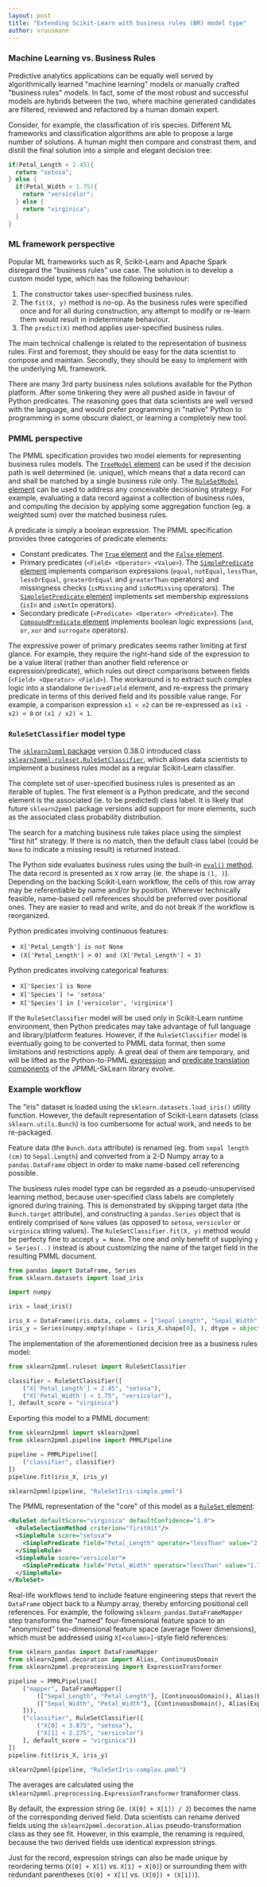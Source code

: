 ```yaml
---
layout: post
title: "Extending Scikit-Learn with business rules (BR) model type"
author: vruusmann
---
```


### Machine Learning vs. Business Rules

Predictive analytics applications can be equally well served by algorithmically learned "machine learning" models or manually crafted "business rules" models.
In fact, some of the most robust and successful models are hybrids between the two, where machine generated candidates are filtered, reviewed and refactored by a human domain expert.

Consider, for example, the classification of iris species.
Different ML frameworks and classification algorithms are able to propose a large number of solutions. A human might then compare and constrast them, and distill the final solution into a simple and elegant decision tree:

``` java
if(Petal_Length < 2.45){
  return "setosa";
} else {
  if(Petal_Width < 1.75){
    return "versicolor";
  } else {
    return "virginica";
  }
}
```

### ML framework perspective

Popular ML frameworks such as R, Scikit-Learn and Apache Spark disregard the "business rules" use case.
The solution is to develop a custom model type, which has the following behaviour:

1. The constructor takes user-specified business rules.
2. The `fit(X, y)` method is no-op. As the business rules were specified once and for all during construction, any attempt to modify or re-learn them would result in indeterminate behaviour.
3. The `predict(X)` method applies user-specified business rules.

The main technical challenge is related to the representation of business rules.
First and foremost, they should be easy for the data scientist to compose and maintain. Secondly, they should be easy to implement with the underlying ML framework.

There are many 3rd party business rules solutions available for the Python platform. After some tinkering they were all pushed aside in favour of Python predicates. The reasoning goes that data scientists are well versed with the language, and would prefer programming in "native" Python to programming in some obscure dialect, or learning a completely new tool.

### PMML perspective

The PMML specification provides two model elements for representing business rules models.
The [`TreeModel` element](http://dmg.org/pmml/v4-3/TreeModel.html) can be used if the decision path is well determined (ie. unique), which means that a data record can and shall be matched by a single business rule only.
The [`RuleSetModel` element](http://dmg.org/pmml/v4-3/RuleSet.html) can be used to address any conceivable decisioning strategy. For example, evaluating a data record against a collection of business rules, and computing the decision by applying some aggregation function (eg. a weighted sum) over the matched business rules.

A predicate is simply a boolean expression. The PMML specification provides three categories of predicate elements:

* Constant predicates. The [`True` element](http://dmg.org/pmml/v4-3/TreeModel.html#xsdElement_True) and the [`False` element](http://dmg.org/pmml/v4-3/TreeModel.html#xsdElement_False).
* Primary predicates (`<Field> <Operator> <Value>`). The [`SimplePredicate` element](http://dmg.org/pmml/v4-3/TreeModel.html#xsdElement_SimplePredicate) implements comparison expressions (`equal`, `notEqual`, `lessThan`, `lessOrEqual`, `greaterOrEqual` and `greaterThan` operators) and missingness checks (`isMissing` and `isNotMissing` operators). The [`SimpleSetPredicate` element](http://dmg.org/pmml/v4-3/TreeModel.html#xsdElement_SimpleSetPredicate) implements set membership expressions (`isIn` and `isNotIn` operators).
* Secondary predicate (`<Predicate> <Operator> <Predicate>`). The [`CompoundPredicate` element](http://dmg.org/pmml/v4-3/TreeModel.html#xsdElement_CompoundPredicate) implements boolean logic expressions (`and`, `or`, `xor` and `surrogate` operators).

The expressive power of primary predicates seems rather limiting at first glance. For example, they require the right-hand side of the expression to be a value literal (rather than another field reference or expression/predicate), which rules out direct comparisons between fields (`<Field> <Operator> <Field>`). The workaround is to extract such complex logic into a standalone `DerivedField` element, and re-express the primary predicate in terms of this derived field and its possible value range. For example, a comparison expression `x1 < x2` can be re-expressed as `(x1 - x2) < 0` or `(x1 / x2) < 1`.

### `RuleSetClassifier` model type

The [`sklearn2pmml` package](https://github.com/jpmml/sklearn2pmml) version 0.38.0 introduced class [`sklearn2pmml.ruleset.RuleSetClassifier`](https://github.com/jpmml/sklearn2pmml/blob/master/sklearn2pmml/ruleset/__init__.py), which allows data scientists to implement a business rules model as a regular Scikit-Learn classifier.

The complete set of user-specified business rules is presented as an iterable of tuples. The first element is a Python predicate, and the second element is the associated (ie. to be predicted) class label. It is likely that future `sklearn2pmml` package versions add support for more elements, such as the associated class probability distribution.

The search for a matching business rule takes place using the simplest "first hit" strategy. If there is no match, then the default class label (could be `None` to indicate a missing result) is returned instead.

The Python side evaluates business rules using the built-in [`eval()` method](https://docs.python.org/3/library/functions.html#eval). The data record is presented as `X` row array (ie. the shape is `(1, )`). Depending on the backing Scikit-Learn workflow, the cells of this row array may be referentiable by name and/or by position. Wherever technically feasible, name-based cell references should be preferred over positional ones. They are easier to read and write, and do not break if the workflow is reorganized.

Python predicates involving continuous features:

* `X['Petal_Length'] is not None`
* `(X['Petal_Length'] > 0) and (X['Petal_Length'] < 3)`

Python predicates involving categorical features:

* `X['Species'] is None`
* `X['Species'] != 'setosa'`
* `X['Species'] in ['versicolor', 'virginica']`

If the `RuleSetClassifier` model will be used only in Scikit-Learn runtime environment, then Python predicates may take advantage of full language and library/platform features. However, if the `RuleSetClassifier` model is eventually going to be converted to PMML data format, then some limitations and restrictions apply. A great deal of them are temporary, and will be lifted as the Python-to-PMML [expression](https://github.com/jpmml/jpmml-sklearn/blob/master/src/main/javacc/expression.jj) and [predicate translation components](https://github.com/jpmml/jpmml-sklearn/blob/master/src/main/javacc/predicate.jj) of the JPMML-SkLearn library evolve.

### Example workflow

The "iris" dataset is loaded using the `sklearn.datasets.load_iris()` utility function. However, the default representation of Scikit-Learn datasets (class `sklearn.utils.Bunch`) is too cumbersome for actual work, and needs to be re-packaged.

Feature data (the `Bunch.data` attribute) is renamed (eg. from `sepal length (cm)` to `Sepal.Length`) and converted from a 2-D Numpy array to a `pandas.DataFrame` object in order to make name-based cell referencing possible.

The business rules model type can be regarded as a pseudo-unsupervised learning method, because user-specified class labels are completely ignored during training.
This is demonstrated by skipping target data (the `Bunch.target` attribute), and constructing a `pandas.Series` object that is entirely comprised of `None` values (as opposed to `setosa`, `versicolor` or `virginica` string values).
The `RuleSetClassifier.fit(X, y)` method would be perfecty fine to accept `y = None`. The one and only benefit of supplying `y = Series(..)` instead is about customizing the name of the target field in the resulting PMML document.

``` python
from pandas import DataFrame, Series
from sklearn.datasets import load_iris

import numpy

iris = load_iris()

iris_X = DataFrame(iris.data, columns = ["Sepal_Length", "Sepal_Width", "Petal_Length", "Petal_Width"])
iris_y = Series(numpy.empty(shape = (iris_X.shape[0], ), dtype = object), name = "Species")
```

The implementation of the aforementioned decision tree as a business rules model:

``` python
from sklearn2pmml.ruleset import RuleSetClassifier

classifier = RuleSetClassifier([
	("X['Petal_Length'] < 2.45", "setosa"),
	("X['Petal_Width'] < 1.75", "versicolor"),
], default_score = "virginica")
```

Exporting this model to a PMML document:

``` python
from sklearn2pmml import sklearn2pmml
from sklearn2pmml.pipeline import PMMLPipeline

pipeline = PMMLPipeline([
	("classifier", classifier)
])
pipeline.fit(iris_X, iris_y)

sklearn2pmml(pipeline, "RuleSetIris-simple.pmml")
```

The PMML representation of the "core" of this model as a [`RuleSet` element](http://dmg.org/pmml/v4-3/RuleSet.html#xsdElement_RuleSet):

``` xml
<RuleSet defaultScore="virginica" defaultConfidence="1.0">
  <RuleSelectionMethod criterion="firstHit"/>
  <SimpleRule score="setosa">
    <SimplePredicate field="Petal_Length" operator="lessThan" value="2.45"/>
  </SimpleRule>
  <SimpleRule score="versicolor">
    <SimplePredicate field="Petal_Width" operator="lessThan" value="1.75"/>
  </SimpleRule>
</RuleSet>
```

Real-life workflows tend to include feature engineering steps that revert the `DataFrame` object back to a Numpy array, thereby enforcing positional cell references.
For example, the following `sklearn_pandas.DataFrameMapper` step transforms the "named" four-fimensional feature space to an "anonymized" two-dimensional feature space (average flower dimensions), which must be addressed using `X[<column>]`-style field references:

``` python
from sklearn_pandas import DataFrameMapper
from sklearn2pmml.decoration import Alias, ContinuousDomain
from sklearn2pmml.preprocessing import ExpressionTransformer

pipeline = PMMLPipeline([
	("mapper", DataFrameMapper([
		(["Sepal_Length", "Petal_Length"], [ContinuousDomain(), Alias(ExpressionTransformer("(X[0] + X[1]) / 2"), "avg(Sepal.Length, Petal.Length)")]),
		(["Sepal_Width", "Petal_Width"], [ContinuousDomain(), Alias(ExpressionTransformer("(X[0] + X[1]) / 2"), "avg(Sepal.Width, Petal.Width)")])
	])),
	("classifier", RuleSetClassifier([
		("X[0] < 3.875", "setosa"),
		("X[1] < 2.275", "versicolor")
	], default_score = "virginica"))
])
pipeline.fit(iris_X, iris_y)

sklearn2pmml(pipeline, "RuleSetIris-complex.pmml")
```

The averages are calculated using the `sklearn2pmml.preprocessing.ExpressionTransformer` transformer class.

By default, the expression string (ie. `(X[0] + X[1]) / 2`) becomes the name of the corresponding derived field. Data scientists can rename derived fields using the `sklearn2pmml.decoration.Alias` pseudo-transformation class as they see fit.
However, in this example, the renaming is required, because the two derived fields use identical expression strings.

Just for the record, expression strings can also be made unique by reordering terms (`X[0] + X[1]` vs. `X[1] + X[0]`) or surrounding them with redundant parentheses (`X[0] + X[1]` vs. `(X[0]) + (X[1])`).
